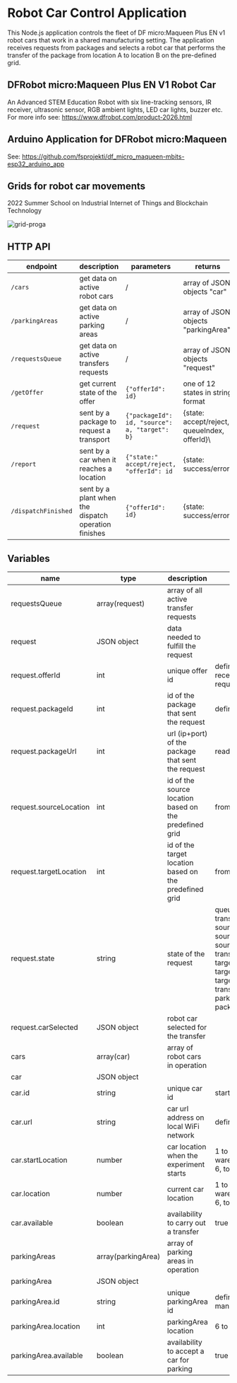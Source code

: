 # Robot Car Control Application

This Node.js application controls the fleet of DF micro:Maqueen Plus EN v1 robot cars that work in a shared
manufacturing setting. The application receives requests from packages and selects a robot car that performs the
transfer of the package from location A to location B on the pre-defined grid.

## DFRobot micro:Maqueen Plus EN V1 Robot Car

An Advanced STEM Education Robot with six line-tracking sensors, IR receiver, ultrasonic sensor, RGB ambient lights, LED
car lights, buzzer etc.
For more info see: https://www.dfrobot.com/product-2026.html

## Arduino Application for DFRobot micro:Maqueen

See: https://github.com/fsprojekti/df_micro_maqueen-mbits-esp32_arduino_app

## Grids for robot car movements

2022 Summer School on Industrial Internet of Things and Blockchain Technology

![grid-proga](https://user-images.githubusercontent.com/87708323/180164381-9a6275c4-19dd-467b-b9e0-7b063ee7a87f.png)

## HTTP API

| endpoint                       | description                                          | parameters                                               | returns                                      |
|--------------------------------|------------------------------------------------------|----------------------------------------------------------|----------------------------------------------|
| <code>/cars</code>             | get data on active robot cars                        | /                                                        | array of JSON objects "car"                  |
| <code>/parkingAreas</code>     | get data on active parking areas                     | /                                                        | array of JSON objects "parkingArea"          |
| <code>/requestsQueue</code>    | get data on active transfers requests                | /                                                        | array of JSON objects "request"              |
| <code>/getOffer</code>         | get current state of the offer                       | <code>{"offerId": id}</code>                             | one of 12 states in string format            |
| <code>/request</code>          | sent by a package to request a transport             | <code>{"packageId": id, "source": a, "target": b}</code> | {state: accept/reject, queueIndex, offerId}\ |
| <code>/report</code>           | sent by a car when it reaches a location             | <code>{"state:" accept/reject, "offerId": id </code>     | {state: success/error}                       |
| <code>/dispatchFinished</code> | sent by a plant when the dispatch operation finishes | <code>{"offerId": id}</code>                             | {state: success/error}                       |

## Variables

| name                   | type               | description                                            | value                                                                                                                                                                                                                                                               |
|------------------------|--------------------|--------------------------------------------------------|---------------------------------------------------------------------------------------------------------------------------------------------------------------------------------------------------------------------------------------------------------------------|
| requestsQueue          | array(request)     | array of all active transfer requests                  ||
| request                | JSON object        | data needed to fulfill the request                     ||
| request.offerId        | int                | unique offer id                                        | defined by the package, received in /request request                                                                                                                                                                                                                |
| request.packageId      | int                | id of the package that sent the request                | defined by the package                                                                                                                                                                                                                                              |
| request.packageUrl     | int                | url (ip+port) of the package that sent the request     | read from the request                                                                                                                                                                                                                                               |
| request.sourceLocation | int                | id of the source location based on the predefined grid | from 1 to 7                                                                                                                                                                                                                                                         |
| request.targetLocation | int                | id of the target location based on the predefined grid | from 1 to 7                                                                                                                                                                                                                                                         |
| request.state          | string             | state of the request                                   | queue<br>transportToSourceLocation<br>sourceLocation<br>sourceDispatchPending<br>sourceDispatchFinished<br>transportToTargetLocation<br>targetLocation<br>targetDispatchPending<br>targetDispatchFinished<br>transferToParking<br>parking<br>packageResponsePending |
| request.carSelected    | JSON object        | robot car selected for the transfer                    ||
| cars                   | array(car)         | array of robot cars in operation                       ||
| car                    | JSON object        ||
| car.id                 | string             | unique car id                                          | starts from 0                                                                                                                                                                                                                                                       |
| car.url                | string             | car url address on local WiFi network                  | defined in config.json file                                                                                                                                                                                                                                         |
| car.startLocation      | number             | car location when the experiment starts                | 1 to 4: production areas, 5: warehouse (master plant), 6, to 9: parking areas                                                                                                                                                                                       |
| car.location           | number             | current car location                                   | 1 to 4: production areas, 5: warehouse (master plant), 6, to 9: parking areas                                                                                                                                                                                       |
| car.available          | boolean            | availability to carry out a transfer                   | true / false                                                                                                                                                                                                                                                        |
| parkingAreas           | array(parkingArea) | array of parking areas in operation                    ||
| parkingArea            | JSON object        ||
| parkingArea.id         | string             | unique parkingArea id                                  | defined by carriers management, starts from 0                                                                                                                                                                                                                       |
| parkingArea.location   | int                | parkingArea location                                   | 6 to 9                                                                                                                                                                                                                                                              |
| parkingArea.available  | boolean            | availability to accept a car for parking               | true / false                                                                                                                                                                                                                                                        |
